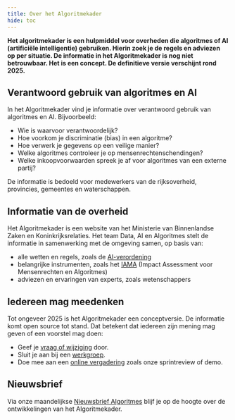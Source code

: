 ```yaml
---
title: Over het Algoritmekader
hide: toc
---
```

**Het algoritmekader is een hulpmiddel voor overheden die algoritmes of AI (artificiële intelligentie) gebruiken. 
Hierin zoek je de regels en adviezen op per situatie. De informatie in het Algoritmekader is nog niet betrouwbaar. 
Het is een concept. De definitieve versie verschijnt rond 2025.**

## Verantwoord gebruik van algoritmes en AI
In het Algoritmekader vind je informatie over verantwoord gebruik van algoritmes en AI. Bijvoorbeeld:

- Wie is waarvoor verantwoordelijk?
- Hoe voorkom je discriminatie (bias) in een algoritme?
- Hoe verwerk je gegevens op een veilige manier?
- Welke algoritmes controleer je op mensenrechtenschendingen?
- Welke inkoopvoorwaarden spreek je af voor algoritmes van een externe partij?

De informatie is bedoeld voor medewerkers van de rijksoverheid, provincies, gemeentes en waterschappen.

## Informatie van de overheid
Het Algoritmekader is een website van het Ministerie van Binnenlandse Zaken en Koninkrijksrelaties. Het team Data, AI en Algoritmes stelt de informatie in samenwerking met de omgeving samen, op basis van:

- alle wetten en regels, zoals de [AI-verordening](https://www.digitaleoverheid.nl/overzicht-van-alle-onderwerpen/nieuwe-technologieen-data-en-ethiek/artificiele-intelligentie-ai/ai-verordening/)
- belangrijke instrumenten, zoals het [IAMA](https://www.rijksoverheid.nl/documenten/rapporten/2021/02/25/impact-assessment-mensenrechten-en-algoritmes) (Impact Assessment voor Mensenrechten en Algoritmes)
- adviezen en ervaringen van experts, zoals wetenschappers

## Iedereen mag meedenken
Tot ongeveer 2025 is het Algoritmekader een conceptversie. 
De informatie komt open source tot stand. Dat betekent dat iedereen zijn mening mag geven of een voorstel mag doen:

- Geef je [vraag of wijziging](../../CONTRIBUTING.md#ik-heb-een-vraag) door.
- Sluit je aan bij een [werkgroep](../../CONTRIBUTING.md#sluit-je-aan-bij-een-werkgroep).
- Doe mee aan een [online vergadering](https://algoritmes.pleio.nl/events) zoals onze sprintreview of demo.

## Nieuwsbrief
Via onze maandelijkse [Nieuwsbrief Algoritmes](https://algoritmeregister.email-provider.eu/memberforms/subscribe/standalone/form/?a=1pjwwoyxrs&l=vdfr1sbovb) blijf je op de hoogte over de ontwikkelingen van het Algoritmekader.
